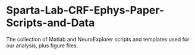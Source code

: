 # Sparta-Lab-CRF-Ephys-Paper-Scripts-and-Data
The collection of Matlab and NeuroExplorer scripts and templates used for our analysis, plus figure files. 
